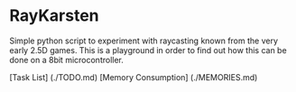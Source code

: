 # RayKarsten
Simple python script to experiment with raycasting known from the very early
2.5D games.
This is a playground in order to find out how this can be done on a 8bit
microcontroller.

[Task List] (./TODO.md)
[Memory Consumption] (./MEMORIES.md)
